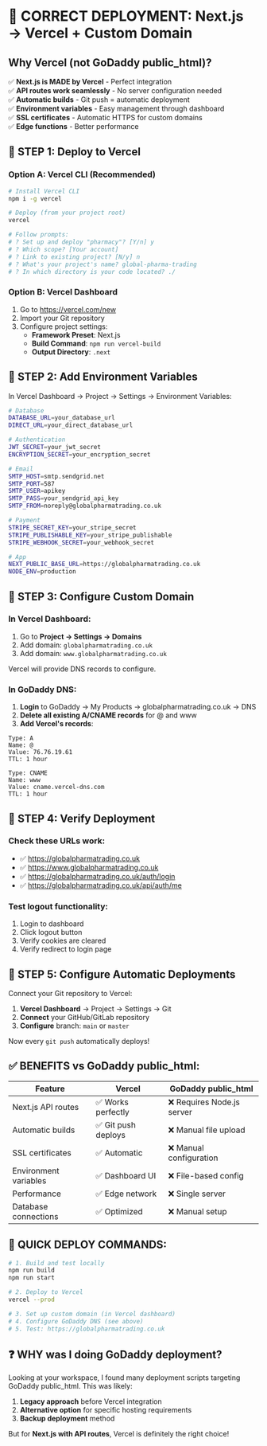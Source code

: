 # 🚀 CORRECT DEPLOYMENT: Next.js → Vercel + Custom Domain

## Why Vercel (not GoDaddy public_html)?

✅ **Next.js is MADE by Vercel** - Perfect integration  
✅ **API routes work seamlessly** - No server configuration needed  
✅ **Automatic builds** - Git push = automatic deployment  
✅ **Environment variables** - Easy management through dashboard  
✅ **SSL certificates** - Automatic HTTPS for custom domains  
✅ **Edge functions** - Better performance  

## 🎯 STEP 1: Deploy to Vercel

### Option A: Vercel CLI (Recommended)
```bash
# Install Vercel CLI
npm i -g vercel

# Deploy (from your project root)
vercel

# Follow prompts:
# ? Set up and deploy "pharmacy"? [Y/n] y
# ? Which scope? [Your account]
# ? Link to existing project? [N/y] n
# ? What's your project's name? global-pharma-trading
# ? In which directory is your code located? ./
```

### Option B: Vercel Dashboard
1. Go to https://vercel.com/new
2. Import your Git repository
3. Configure project settings:
   - **Framework Preset**: Next.js
   - **Build Command**: `npm run vercel-build`
   - **Output Directory**: `.next`

## 🎯 STEP 2: Add Environment Variables

In Vercel Dashboard → Project → Settings → Environment Variables:

```bash
# Database
DATABASE_URL=your_database_url
DIRECT_URL=your_direct_database_url

# Authentication
JWT_SECRET=your_jwt_secret
ENCRYPTION_SECRET=your_encryption_secret

# Email
SMTP_HOST=smtp.sendgrid.net
SMTP_PORT=587
SMTP_USER=apikey
SMTP_PASS=your_sendgrid_api_key
SMTP_FROM=noreply@globalpharmatrading.co.uk

# Payment
STRIPE_SECRET_KEY=your_stripe_secret
STRIPE_PUBLISHABLE_KEY=your_stripe_publishable
STRIPE_WEBHOOK_SECRET=your_webhook_secret

# App
NEXT_PUBLIC_BASE_URL=https://globalpharmatrading.co.uk
NODE_ENV=production
```

## 🎯 STEP 3: Configure Custom Domain

### In Vercel Dashboard:
1. Go to **Project → Settings → Domains**
2. Add domain: `globalpharmatrading.co.uk`
3. Add domain: `www.globalpharmatrading.co.uk`

Vercel will provide DNS records to configure.

### In GoDaddy DNS:
1. **Login** to GoDaddy → My Products → globalpharmatrading.co.uk → DNS
2. **Delete all existing A/CNAME records** for @ and www
3. **Add Vercel's records**:

```
Type: A
Name: @
Value: 76.76.19.61
TTL: 1 hour

Type: CNAME  
Name: www
Value: cname.vercel-dns.com
TTL: 1 hour
```

## 🎯 STEP 4: Verify Deployment

### Check these URLs work:
- ✅ https://globalpharmatrading.co.uk
- ✅ https://www.globalpharmatrading.co.uk  
- ✅ https://globalpharmatrading.co.uk/auth/login
- ✅ https://globalpharmatrading.co.uk/api/auth/me

### Test logout functionality:
1. Login to dashboard
2. Click logout button  
3. Verify cookies are cleared
4. Verify redirect to login page

## 🎯 STEP 5: Configure Automatic Deployments

Connect your Git repository to Vercel:
1. **Vercel Dashboard** → Project → Settings → Git
2. **Connect** your GitHub/GitLab repository
3. **Configure** branch: `main` or `master`

Now every `git push` automatically deploys!

## ✅ BENEFITS vs GoDaddy public_html:

| Feature | Vercel | GoDaddy public_html |
|---------|--------|-------------------|
| Next.js API routes | ✅ Works perfectly | ❌ Requires Node.js server |
| Automatic builds | ✅ Git push deploys | ❌ Manual file upload |
| SSL certificates | ✅ Automatic | ❌ Manual configuration |
| Environment variables | ✅ Dashboard UI | ❌ File-based config |
| Performance | ✅ Edge network | ❌ Single server |
| Database connections | ✅ Optimized | ❌ Manual setup |

## 🚀 QUICK DEPLOY COMMANDS:

```bash
# 1. Build and test locally
npm run build
npm run start

# 2. Deploy to Vercel
vercel --prod

# 3. Set up custom domain (in Vercel dashboard)
# 4. Configure GoDaddy DNS (see above)
# 5. Test: https://globalpharmatrading.co.uk
```

## ❓ WHY was I doing GoDaddy deployment?

Looking at your workspace, I found many deployment scripts targeting GoDaddy public_html. This was likely:
1. **Legacy approach** before Vercel integration
2. **Alternative option** for specific hosting requirements  
3. **Backup deployment** method

But for **Next.js with API routes**, Vercel is definitely the right choice!
